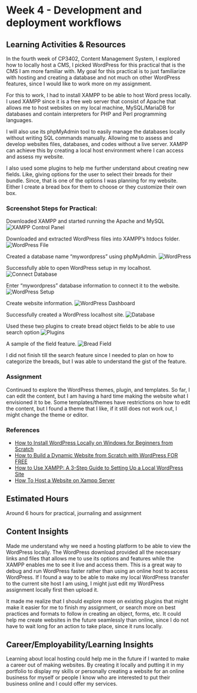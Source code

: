 # Week 4 - Development and deployment workflows

## Learning Activities & Resources
In the fourth week of CP3402, Content Management System, I explored how to locally host a CMS, I picked WordPress for this practical that is the CMS I am more familiar with. My goal for this practical is to just familiarize with hosting and creating a database and not much on other WordPress features, since I would like to work more on my assignment.

For this to work, I had to install XAMPP to be able to host Word press locally. I used XAMPP since it is a free web server that consist of Apache that allows me to host websites on my local machine, MySQL/MariaDB for databases and contain interpreters for PHP and Perl programming languages. 

I will also use its phpMyAdmin tool to easily manage the databases locally without writing SQL commands manually. Allowing me to assess and develop websites files, databases, and codes without a live server. XAMPP can achieve this by creating a local host environment where I can access and assess my website.

I also used some plugins to help me further understand about creating new fields. Like, giving options for the user to select their breads for their bundle. Since, that is one of the options I was planning for my website. Either I create a bread box for them to choose or they customize their own box.

### Screenshot Steps for Practical:
Downloaded XAMPP and started running the Apache and MySQL
![XAMPP Control Panel](images/1_XAMPP_Control_Panel.png)

Downloaded and extracted WordPress files into XAMPP’s htdocs folder.
![WordPress File](images/2_WordPress_File.png)

Created a database name “mywordpress” using phpMyAdmin.
![WordPress](images/3_WordPress.png)

Successfully able to open WordPress setup in my localhost.
![Connect Database](images/4_Connect_Database.png)

Enter “mywordpress” database information to connect it to the website.
![WordPress Setup](images/5-WordPress_Setup.png)

Create website information.
![WordPress Dashboard](images/6_WordPress_Dashboard.png)

Successfully created a WordPress localhost site.
![Database](images/7_Database.png)

Used these two plugins to create bread object fields to be able to use search option
![Plugins](images/8_Plugins.png)

A sample of the field feature.
![Bread Field](images/9_Bread_Field.png)

I did not finish till the search feature since I needed to plan on how to categorize the breads, but I was able to understand the gist of the feature.

### Assignment
Continued to explore the WordPress themes, plugin, and templates. So far, I can edit the content, but I am having a hard time making the website what I envisioned it to be. Some templates/themes have restrictions on how to edit the content, but I found a theme that I like, if it still does not work out, I might change the theme or editor.

### References
- [How to Install WordPress Locally on Windows for Beginners from Scratch](https://www.youtube.com/watch?v=usoJ6ckzUz8)
- [How to Build a Dynamic Website from Scratch with WordPress FOR FREE](https://www.youtube.com/watch?v=AmUD3GGs6-g)
- [How to Use XAMPP: A 3-Step Guide to Setting Up a Local WordPress Site](https://www.hostinger.com/tutorials/how-to-use-xampp-wordpress/)
- [How To Host a Website on Xampp Server](https://www.entrepreneurmakeover.com/how-to-host-a-website-on-xamp-server)

## Estimated Hours
Around 6 hours for practical, journaling and assignment

## Content Insights
Made me understand why we need a hosting platform to be able to view the WordPress locally. The WordPress download provided all the necessary links and files that allows me to use its options and features while the XAMPP enables me to see it live and access them. This is a great way to debug and run WordPress faster rather than using an online host to access WordPress. If I found a way to be able to make my local WordPress transfer to the current site host I am using, I might just edit my WordPress assignment locally first then upload it.

It made me realize that I should explore more on existing plugins that might make it easier for me to finish my assignment, or search more on best practices and formats to follow in creating an object, forms, etc. It could help me create websites in the future seamlessly than online, since I do not have to wait long for an action to take place, since it runs locally.

## Career/Employability/Learning Insights
Learning about local hosting could help me in the future if I wanted to make a career out of making websites. By creating it locally and putting it in my portfolio to display my skills or personally creating a website for an online business for myself or people I know who are interested to put their business online and I could offer my services.